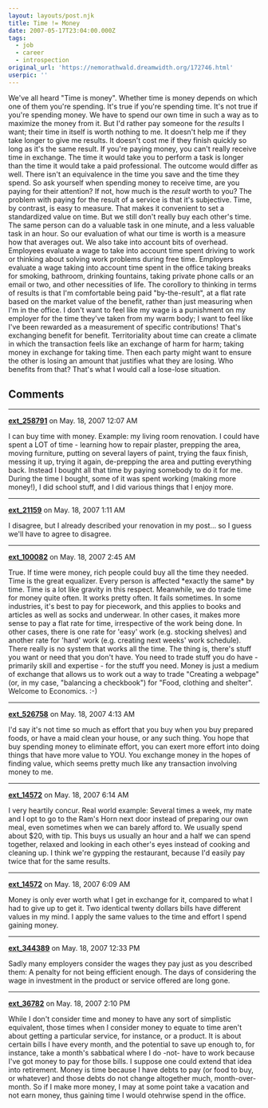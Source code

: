 ```yaml
---
layout: layouts/post.njk
title: Time != Money
date: 2007-05-17T23:04:00.000Z
tags:
  - job
  - career
  - introspection
original_url: 'https://nemorathwald.dreamwidth.org/172746.html'
userpic: ''
---
```

We've all heard "Time is money". Whether time is money depends on which one of them you're spending. It's true if you're spending time. It's not true if you're spending money. We have to spend our own time in such a way as to maximize the money from it. But I'd rather pay someone for the _results_ I want; their time in itself is worth nothing to me. It doesn't help me if they take longer to give me results. It doesn't cost me if they finish quickly so long as it's the same result. If you're paying money, you can't really receive time in exchange. The time it would take you to perform a task is longer than the time it would take a paid professional. The outcome would differ as well. There isn't an equivalence in the time you save and the time they spend. So ask yourself when spending money to receive time, are you paying for their attention? If not, how much is the _result_ worth to you? The problem with paying for the result of a service is that it's subjective. Time, by contrast, is easy to measure. That makes it convenient to set a standardized value on time. But we still don't really buy each other's time. The same person can do a valuable task in one minute, and a less valuable task in an hour. So our evaluation of what our time is worth is a measure how that averages out. We also take into account bits of overhead. Employees evaluate a wage to take into account time spent driving to work or thinking about solving work problems during free time. Employers evaluate a wage taking into account time spent in the office taking breaks for smoking, bathroom, drinking fountains, taking private phone calls or an email or two, and other necessities of life. The corollory to thinking in terms of results is that I'm comfortable being paid "by-the-result", at a flat rate based on the market value of the benefit, rather than just measuring when I'm in the office. I don't want to feel like my wage is a punishment on my employer for the time they've taken from my warm body; I want to feel like I've been rewarded as a measurement of specific contributions! That's exchanging benefit for benefit. Territoriality about time can create a climate in which the transaction feels like an exchange of harm for harm; taking money in exchange for taking time. Then each party might want to ensure the other is losing an amount that justifies what they are losing. Who benefits from that? That's what I would call a lose-lose situation.

## Comments

---

**[ext_258791](https://www.dreamwidth.org/users/ext_258791)** on May. 18, 2007 12:07 AM

I can buy time with money. Example: my living room renovation. I could have spent a LOT of time - learning how to repair plaster, prepping the area, moving furniture, putting on several layers of paint, trying the faux finish, messing it up, trying it again, de-prepping the area and putting everything back. Instead I bought all that time by paying somebody to do it for me. During the time I bought, some of it was spent working (making more money!), I did school stuff, and I did various things that I enjoy more.

---

**[ext_21159](https://www.dreamwidth.org/users/ext_21159)** on May. 18, 2007 1:11 AM

I disagree, but I already described your renovation in my post... so I guess we'll have to agree to disagree.

---

**[ext_100082](https://www.dreamwidth.org/users/ext_100082)** on May. 18, 2007 2:45 AM

True. If time were money, rich people could buy all the time they needed. Time is the great equalizer. Every person is affected \*exactly the same\* by time. Time is a lot like gravity in this respect. Meanwhile, we do trade time for money quite often. It works pretty often. It fails sometimes. In some industries, it's best to pay for piecework, and this applies to books and articles as well as socks and underwear. In other cases, it makes more sense to pay a flat rate for time, irrespective of the work being done. In other cases, there is one rate for 'easy' work (e.g. stocking shelves) and another rate for 'hard' work (e.g. creating next weeks' work schedule). There really is no system that works all the time. The thing is, there's stuff you want or need that you don't have. You need to trade stuff you do have - primarily skill and expertise - for the stuff you need. Money is just a medium of exchange that allows us to work out a way to trade "Creating a webpage" (or, in my case, "balancing a checkbook") for "Food, clothing and shelter". Welcome to Economics. :-)

---

**[ext_526758](https://www.dreamwidth.org/users/ext_526758)** on May. 18, 2007 4:13 AM

I'd say it's not time so much as effort that you buy when you buy prepared foods, or have a maid clean your house, or any such thing. You hope that buy spending money to eliminate effort, you can exert more effort into doing things that have more value to YOU. You exchange money in the hopes of finding value, which seems pretty much like any transaction involving money to me.

---

**[ext_14572](https://www.dreamwidth.org/users/ext_14572)** on May. 18, 2007 6:14 AM

I very heartily concur. Real world example: Several times a week, my mate and I opt to go to the Ram's Horn next door instead of preparing our own meal, even sometimes when we can barely afford to. We usually spend about $20, with tip. This buys us usually an hour and a half we can spend together, relaxed and looking in each other's eyes instead of cooking and cleaning up. I think we're gypping the restaurant, because I'd easily pay twice that for the same results.

---

**[ext_14572](https://www.dreamwidth.org/users/ext_14572)** on May. 18, 2007 6:09 AM

Money is only ever worth what I get in exchange for it, compared to what I had to give up to get it. Two identical twenty dollars bills have different values in my mind. I apply the same values to the time and effort I spend gaining money.

---

**[ext_344389](https://www.dreamwidth.org/users/ext_344389)** on May. 18, 2007 12:33 PM

Sadly many employers consider the wages they pay just as you described them: A penalty for not being efficient enough. The days of considering the wage in investment in the product or service offered are long gone.

---

**[ext_36782](https://www.dreamwidth.org/users/ext_36782)** on May. 18, 2007 2:10 PM

While I don't consider time and money to have any sort of simplistic equivalent, those times when I consider money to equate to time aren't about getting a particular service, for instance, or a product. It is about certain bills I have every month, and the potential to save up enough to, for instance, take a month's sabbatical where I do -not- have to work because I've got money to pay for those bills. I suppose one could extend that idea into retirement. Money is time because I have debts to pay (or food to buy, or whatever) and those debts do not change altogether much, month-over-month. So if I make more money, I may at some point take a vacation and not earn money, thus gaining time I would otehrwise spend in the office.
